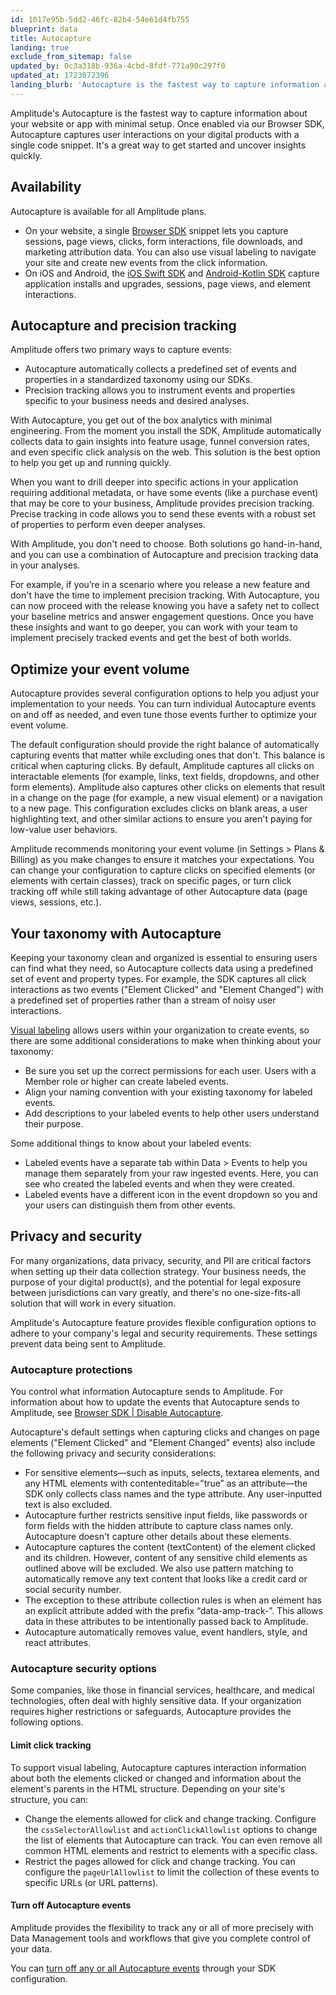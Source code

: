 ```yaml
---
id: 1017e95b-5dd2-46fc-82b4-54e61d4fb755
blueprint: data
title: Autocapture
landing: true
exclude_from_sitemap: false
updated_by: 0c3a318b-936a-4cbd-8fdf-771a90c297f0
updated_at: 1723072396
landing_blurb: 'Autocapture is the fastest way to capture information about your website or app with minimal setup.'
---
```

Amplitude's Autocapture is the fastest way to capture information about your website or app with minimal setup. Once enabled via our Browser SDK, Autocapture captures user interactions on your digital products with a single code snippet. It's a great way to get started and uncover insights quickly.

## Availability

Autocapture is available for all Amplitude plans.

* On your website, a single [Browser SDK](/docs/sdks/analytics/browser/browser-sdk-2) snippet lets you capture sessions, page views, clicks, form interactions, file downloads, and marketing attribution data. You can also use visual labeling to navigate your site and create new events from the click information.
* On iOS and Android, the [iOS Swift SDK](/docs/sdks/analytics/ios/ios-swift-sdk) and [Android-Kotlin SDK](/docs/sdks/analytics/android/android-kotlin-sdk) capture application installs and upgrades, sessions, page views, and element interactions.

## Autocapture and precision tracking

Amplitude offers two primary ways to capture events:

* Autocapture automatically collects a predefined set of events and properties in a standardized taxonomy using our SDKs.
* Precision tracking allows you to instrument events and properties specific to your business needs and desired analyses.

With Autocapture, you get out of the box analytics with minimal engineering. From the moment you install the SDK, Amplitude automatically collects data to gain insights into feature usage, funnel conversion rates, and even specific click analysis on the web. This solution is the best option to help you get up and running quickly.

When you want to drill deeper into specific actions in your application requiring additional metadata, or have some events (like a purchase event) that may be core to your business, Amplitude provides precision tracking. Precise tracking in code allows you to send these events with a robust set of properties to perform even deeper analyses.

With Amplitude, you don't need to choose. Both solutions go hand-in-hand, and you can use a combination of Autocapture and precision tracking data in your analyses.

For example, if you’re in a scenario where you  release a new feature and don't have the time to implement precision tracking. With Autocapture, you can now proceed with the release knowing you have a safety net to collect your baseline metrics and answer engagement questions. Once you have these insights and want to go deeper, you can work with your team to implement precisely tracked events and get the best of both worlds.

## Optimize your event volume

Autocapture provides several configuration options to help you adjust your implementation to your needs. You can turn individual Autocapture events on and off as needed, and even tune those events further to optimize your event volume.

The default configuration should provide the right balance of automatically capturing events that matter while excluding ones that don't. This balance is critical when capturing clicks. By default, Amplitude captures all clicks on interactable elements (for example, links, text fields, dropdowns, and other form elements). Amplitude also captures other clicks on elements that result in a change on the page (for example, a new visual element) or a navigation to a new page. This configuration excludes clicks on blank areas, a user highlighting text, and other similar actions to ensure you aren't paying for low-value user behaviors.

Amplitude recommends monitoring your event volume (in Settings > Plans & Billing) as you make changes to ensure it matches your expectations. You can change your configuration to capture clicks on specified elements (or elements with certain classes), track on specific pages, or turn click tracking off while still taking advantage of other Autocapture data (page views, sessions, etc.).

## Your taxonomy with Autocapture

Keeping your taxonomy clean and organized is essential to ensuring users can find what they need, so Autocapture collects data using a predefined set of event and property types. For example, the SDK captures all click interactions as two events ("Element Clicked" and "Element Changed") with a predefined set of properties rather than a stream of noisy user interactions.

[Visual labeling](/docs/data/visual-labeling) allows users within your organization to create events, so there are some additional considerations to make when thinking about your taxonomy:

* Be sure you set up the correct permissions for each user. Users with a Member role or higher can create labeled events.
* Align your naming convention with your existing taxonomy for labeled events.
* Add descriptions to your labeled events to help other users understand their purpose.

Some additional things to know about your labeled events:

* Labeled events have a separate tab within Data > Events to help you manage them separately from your raw ingested events. Here, you can see who created the labeled events and when they were created.
* Labeled events have a different icon in the event dropdown so you and your users can distinguish them from other events.

## Privacy and security

For many organizations, data privacy, security, and PII are critical factors when setting up their data collection strategy. Your business needs, the purpose of your digital product(s), and the potential for legal exposure between jurisdictions can vary greatly, and there's no one-size-fits-all solution that will work in every situation.

Amplitude's Autocapture feature provides flexible configuration options to adhere to your company's legal and security requirements. These settings prevent data being sent to Amplitude.

### Autocapture protections

You control what information Autocapture sends to Amplitude. For information about how to update the events that Autocapture sends to Amplitude, see [Browser SDK | Disable Autocapture](/docs/sdks/analytics/browser/browser-sdk-2#disable-autocapture).

Autocapture's default settings when capturing clicks and changes on page elements ("Element Clicked" and "Element Changed" events) also include the following privacy and security considerations:
* For sensitive elements—such as inputs, selects, textarea elements, and any HTML elements with contenteditable=”true” as an attribute—the SDK only collects class names and the type attribute. Any user-inputted text is also excluded.
* Autocapture further restricts sensitive input fields, like passwords or form fields with the hidden attribute to capture class names only. Autocapture doesn't capture other details about these elements.
* Autocapture captures the content (textContent) of the element clicked and its children. However, content of any sensitive child elements as outlined above will be excluded. We also use pattern matching to automatically remove any text content that looks like a credit card or social security number.
* The exception to these attribute collection rules is when an element has an explicit attribute added with the prefix “data-amp-track-”. This allows data in these attributes to be intentionally passed back to Amplitude.
* Autocapture automatically removes value, event handlers, style, and react attributes.

### Autocapture security options

Some companies, like those in financial services, healthcare, and medical technologies, often deal with highly sensitive data. If your organization requires higher restrictions or safeguards, Autocapture provides the following options.

#### Limit click tracking

To support visual labeling, Autocapture captures interaction information about both the elements clicked or changed and information about the element's parents in the HTML structure. Depending on your site's structure, you can:

* Change the elements allowed for click and change tracking. Configure the `cssSelectorAllowlist` and `actionClickAllowlist` options to change the list of elements that Autocapture can track. You can even remove all common HTML elements and restrict to elements with a specific class.
* Restrict the pages allowed for click and change tracking. You can configure the `pageUrlAllowlist` to limit the collection of these events to specific URLs (or URL patterns).

#### Turn off Autocapture events

Amplitude provides the flexibility to track any or all of more precisely with Data Management tools and workflows that give you complete control of your data.

You can [turn off any or all Autocapture events](/docs/sdks/analytics/browser/browser-sdk-2#disable-autocapture) through your SDK configuration.
